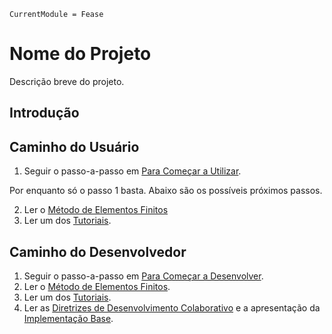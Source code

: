 ```@meta
CurrentModule = Fease
```

# Nome do Projeto

Descrição breve do projeto.

## Introdução

## Caminho do Usuário

1. Seguir o passo-a-passo em [Para Começar a Utilizar](./para-comecar/para-começar-a-utilizar.md).

Por enquanto só o passo 1 basta. Abaixo são os possíveis próximos passos.

2. Ler o [Método de Elementos Finitos](./metodo-elementos-finitos.md)
3. Ler um dos [Tutoriais](./tutoriais/index.md).

## Caminho do Desenvolvedor

1. Seguir o passo-a-passo em [Para Começar a Desenvolver](./para-comecar/para-começar-a-desenvolver.md).
2. Ler o [Método de Elementos Finitos](./metodo-elementos-finitos.md).
3. Ler um dos [Tutoriais](./tutoriais/index.md).
4. Ler as [Diretrizes de Desenvolvimento Colaborativo](./desenvolvimento-colaborativo/diretrizes-desenvolvimento.md) e a apresentação da [Implementação Base](./desenvolvimento-colaborativo/implementacao-base.md).
